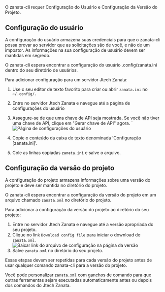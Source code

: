 O zanata-cli requer Configuração do Usuário e Configuração da Versão do Projeto.

## Configuração do usuário
A configuração do usuário armazena suas credenciais para que o zanata-cli possa provar ao servidor que as solicitações são de você, e não de um impostor. As informações na sua configuração de usuário devem ser mantidas em segredo.

O zanata-cli espera encontrar a configuração do usuário .config/zanata.ini dentro do seu diretório de usuários.

Para adicionar configuração para um servidor Jtech Zanata:

1. Use o seu editor de texto favorito para criar ou abrir `zanata.ini` no `~/.config/.`
1. Entre no servidor Jtech Zanata e navegue até a página de configurações do usuário
1. Assegure-se de que uma chave de API seja mostrada. Se você não tiver uma chave de API, clique em "Gerar chave de API" agora.
´![Página de configurações do usuário](http://docs.zanata.org/en/release/images/302-user-settings.png)
1. Copie o conteúdo da caixa de texto denominada 'Configuração [zanata.ini]'.

1. Cole as linhas copiadas `zanata.ini` e salve o arquivo.

## Configuração da versão do projeto
A configuração do projeto armazena informações sobre uma versão do projeto e deve ser mantida no diretório do projeto.

O zanata-cli espera encontrar a configuração da versão do projeto em um arquivo chamado `zanata.xml` no diretório do projeto.

Para adicionar a configuração da versão do projeto ao diretório do seu projeto:

1. Entre no servidor Jtech Zanata e navegue até a versão apropriada do seu projeto.
1. Clique no link `Download config file` para iniciar o download de `zanata.xml`. 
![Baixar link do arquivo de configuração na página da versão](http://docs.zanata.org/en/release/images/350-version-config-file.png)
1. Salve `zanata.xml` no diretório do seu projeto.

Essas etapas devem ser repetidas para cada versão do projeto antes de usar qualquer comando zanata-cli para a versão do projeto.

Você pode personalizar `zanata.xml` com ganchos de comando para que outras ferramentas sejam executadas automaticamente antes ou depois dos comandos do Jtech Zanata.